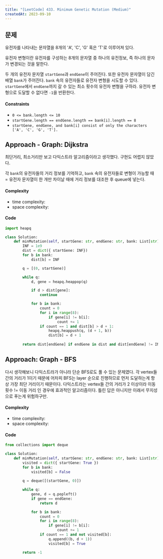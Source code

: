 ```yaml
---
title: "[LeetCode] 433. Minimum Genetic Mutation (Medium)"
createdAt: 2023-09-10
---
```


## 문제
유전자를 나타내는 문자열을 8개의 'A', 'C', 'G' 혹은 'T'로 이루어져 있다.

유전자 변형이란 유전자를 구성하는 8개의 문자열 중 하나의 유전정보, 즉 하나의 문자가 변경되는 것을 말한다. 

두 개의 유전자 문자열 `startGene`과 `endGene`이 주어진다. 또한 유전자 문자열이 담긴 배열 `bank`가 주어진다. `bank` 속의 유전자들로 유전자 변형을 시도할 수 있다. 
`startGene`에서 `endGene`까지 갈 수 있는 최소 횟수의 유전자 변형을 구하라. 유전자 변형으로 도달할 수 없다면 `-1`을 반환한다.

#### Constraints
- `0 <= bank.length <= 10`
- `startGene.length == endGene.length == bank[i].length == 8`
- `startGene, endGene, and bank[i] consist of only the characters ['A', 'C', 'G', 'T'].`


## Approach - Graph: Dijkstra
최단거리, 최소거리만 보고 다익스트라 알고리즘이라고 생각했다. 구현도 어렵지 않았다. 

각 `bank`의 유전자들의 거리 정보를 기억하고, `bank` 속의 유전자들로 변형이 가능할 때 = 유전자 문자열이 한 개만 차이날 때에 거리 정보를 대조한 후 queue에 넣는다.


#### Complexity
- time complexity: 
- space complexity: 

#### Code
``` python
import heapq

class Solution:
    def minMutation(self, startGene: str, endGene: str, bank: List[str]) -> int:
        INF = 1e9
        dist = dict({ startGene: INF})
        for b in bank:
            dist[b] = INF

        q = [(0, startGene)]

        while q:
            d, gene = heapq.heappop(q)

            if d > dist[gene]:
                continue

            for b in bank:
                count = 0
                for i in range(8):
                    if gene[i] != b[i]:
                        count += 1
                if count == 1 and dist[b] > d + 1:
                    heapq.heappush(q, (d + 1, b))
                    dist[b] = d + 1
        
        return dist[endGene] if endGene in dist and dist[endGene] != INF else -1
```

## Approach: Graph - BFS
다시 생각해보니 다익스트라가 아니라 단순 BFS로도 풀 수 있는 문제였다. 각 vertex들 간의 거리가 1이기 때문에 어차피 BFS는 layer 순으로 진행하므로 먼저 도달하는게 항상 가장 최단 거리이기 때문이다.
다익스트라는 vertex들 간의 거리가 2 이상이라 이동 횟수 != 이동 거리 인 경우에 효과적인 알고리즘이다. 
틀린 답은 아니지만 이래서 무지성으로 푸는게 위험하구만.

#### Complexity
- time complexity: 
- space complexity: 

#### Code
``` python
from collections import deque

class Solution:
    def minMutation(self, startGene: str, endGene: str, bank: List[str]) -> int:
        visited = dict({ startGene: True })
        for b in bank:
            visited[b] = False
        
        q = deque([(startGene, 0)])

        while q:
            gene, d = q.popleft()
            if gene == endGene:
                return d

            for b in bank:
                count = 0
                for i in range(8):
                    if gene[i] != b[i]:
                        count += 1
                if count == 1 and not visited[b]:
                    q.append((b, d + 1))
                    visited[b] = True

        return -1
```